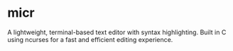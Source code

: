 # micr
A lightweight, terminal-based text editor with syntax highlighting. Built in C using ncurses for a fast and efficient editing experience.
